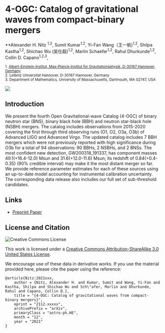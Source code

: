 # 4-OGC: Catalog of gravitational waves from compact-binary mergers
**Alexander H. Nitz <sup>1,2</sup>,  Sumit Kumar<sup>1,2</sup>, Yi-Fan Wang（王一帆)<sup>1,2</sup>, Shilpa Kastha<sup>1,2</sup>, Shichao Wu (吴仕超)<sup>1,2</sup>, Marlin Schaefer<sup>1,2</sup>, Rahul Dhurkunde<sup>1,2</sup>, Collin D. Capano<sup>1,2,3</sup>,

<sub>1. [Albert-Einstein-Institut, Max-Planck-Institut for Gravitationsphysik, D-30167 Hannover, Germany](http://www.aei.mpg.de/obs-rel-cos)</sub>  
<sub>2. Leibniz Universitat Hannover, D-30167 Hannover, Germany</sub>  
<sub>3. Department of Mathematics, University of Massachusetts, Dartmouth, MA 02747, USA </sub>

![](https://github.com/gwastro/4-ogc/blob/master/4OGC.png)

## Introduction

We present the fourth Open Gravitational-wave Catalog (4-OGC) of binary neutron star (BNS), binary black hole (BBH) and neutron star-black hole (NSBH) mergers. The catalog includes observations from 2015-2020 covering the first through third observing runs (O1, O2, O3a, O3b) of Advanced LIGO and Advanced Virgo. The updated catalog includes 7 BBH mergers which were not previously reported with high significance during O3b for a total of 94 observations: 90 BBHs, 2 NSBHs, and 2 BNSs. The most confident new detection, GW200318\_191337, has component masses 49.1(+16.4-12.0) Msun and 31.6(+12.0-11.6) Msun; its redshift of 0.84(+0.4-0.35) (90\% credible interval) may make it the most distant merger so far. We provide reference parameter estimates for each of these sources using an up-to-date model accounting for instrumental calibration uncertainty. The corresponding data release also includes our full set of sub-threshold candidates. 

## Links
 * [Preprint Paper](https://arxiv.org/abs/2112.06878)

## License and Citation

![Creative Commons License](https://i.creativecommons.org/l/by-sa/3.0/us/88x31.png "Creative Commons License")

This work is licensed under a [Creative Commons Attribution-ShareAlike 3.0 United States License](http://creativecommons.org/licenses/by-sa/3.0/us/).

We encourage use of these data in derivative works. If you use the material provided here, please cite the paper using the reference:

```
@article{Nitz:2021xxx,
    author = {Nitz, Alexander H. and Kumar, Sumit and Wang, Yi-Fan and Kastha, Shilpa and Shichao Wu and Sch\"afer, Marlin and Dhurkunde, Rahul and Capano, Collin D.},
    title = "{4-OGC: Catalog of gravitational waves from compact-binary mergers}",
    eprint = "2112.xxxxx",
    archivePrefix = "arXiv",
    primaryClass = "astro-ph.HE",
    month = "12",
    year = "2021"
}
```
